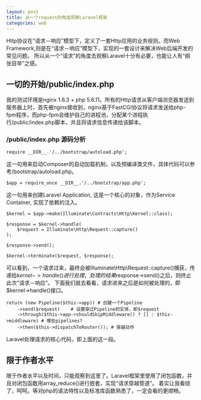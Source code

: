 ```yaml
---
layout: post
title: 从一个request的角度观察Laravel框架
categories: web 
---
```


Http协议在“请求－响应”模型下，定义了一套Http应用的业务规则。而Web Framework,则是在“请求－响应”模型下，实现的一套设计来解决Web后端开发的常见问题。
所以从一个“请求”的角度去观察Laravel十分有必要，也能让人有“纲张目举”之感。

## 一切的开始/public/index.php
我的测试环境是nginx 1.6.3 + php 5.6.11。所有的Http请求从客户端浏览器发送到服务器上时，首先被nginx接收到，nginx基于FastCGI协议将请求发送给php-fpm程序，而php-fpm会维护自己的进程池，分配某个进程执行/public/index.php脚本，并且将请求信息传递给该脚本。
### /public/index.php 源码分析
```
require __DIR__.'/../bootstrap/autoload.php';
```
这一句用来启动Composer的自动加载机制，以及预编译类文件，具体代码可以参考/bootstrap/autoload.php。

```
$app = require_once __DIR__.'/../bootstrap/app.php';
```
这一句用来创建Laravel Application, 这是一个核心的对象，作为Service Container, 实现了依赖的注入。

```
$kernel = $app->make(Illuminate\Contracts\Http\Kernel::class);

$response = $kernel->handle(
    $request = Illuminate\Http\Request::capture()
);

$response->send();

$kernel->terminate($request, $response);
```
可以看到，一个请求过来，最终会被Illuminate\Http\Request::capture()捕获，传递给$kernel->handle()进行处理，处理的结果$response->send()之后，则终止此次“请求－响应”。
下面我们就去看看，请求进来之后是如何被处理的，即$kernel->handle()接口。

```
return (new Pipeline($this->app)) # 创建一个Pipeline
    ->send($request)    # 设置穿过Pipeline的实体，即$request
    ->through($this->app->shouldSkipMiddleware() ? [] : $this->middleware) # 哪些pipelines?
    ->then($this->dispatchToRouter()); # 穿越动作
```
Laravel处理请求的核心代码，即上面的这一段。

## 限于作者水平
限于作者水平以及时间，只能观察到这里了。Laravel框架里使用了闭包函数，并且对闭包函数用array_reduce()进行嵌套，实现“请求穿越管道”。
着实让我看绕了，呵呵。等对php的语法特性以及标准库函数熟悉了，一定会看的更顺畅。
